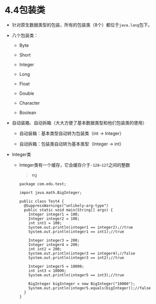 # 4.4包装类

* 针对原生数据类型的包装，所有的包装类（8个）都位于`java.lang`包下。

* 八个包装类：

  * Byte

  * Short
  
  * Integer
  
  * Long
  
  * Float
  
  * Double
  
  * Character
  
  * Boolean

* 自动装箱、自动拆箱（大大方便了基本数据类型和他们包装类的使用）

  * 自动装箱：基本类型自动转为包装类（int -> Integer）
  
  * 自动拆箱：包装类自动转为基本类型（Integer -> int）
  
* Integer类

  * Integer类有一个缓存，它会缓存介于`-128~127`之间的整数
  
    >eg
    
        package com.edu.test;

        import java.math.BigInteger;

        public class Test4 {
          @SuppressWarnings("unlikely-arg-type")
          public static void main(String[] args) {
            Integer integer1 = 100;
            Integer integer2 = 100;
            int int1 = 100;		
            System.out.println(integer1 == integer2);//true
            System.out.println(integer1 == int1);//true

            Integer integer3 = 200;
            Integer integer4 = 200;
            int int2 = 200;
            System.out.println(integer3 == integer4);//false
            System.out.println(integer3 == int2);//true

            Integer integer5 = 10000;
            int int3 = 10000;
            System.out.println(integer5 == int3);//true

            BigInteger bigInteger = new BigInteger("10000");
            System.out.println(integer5.equals(bigInteger));//false
          }
        }



